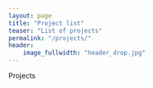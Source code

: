 ```yaml
---
layout: page
title: "Project list"
teaser: "List of projects"
permalink: "/projects/"
header:
    image_fullwidth: "header_drop.jpg"
---
```


Projects

